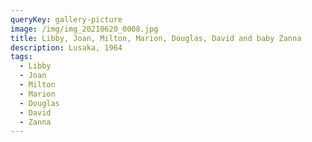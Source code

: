 ```yaml
---
queryKey: gallery-picture
image: /img/img_20210620_0008.jpg
title: Libby, Joan, Milton, Marion, Douglas, David and baby Zanna
description: Lusaka, 1964
tags:
  - Libby
  - Joan
  - Milton
  - Marion
  - Douglas
  - David
  - Zanna
---
```

